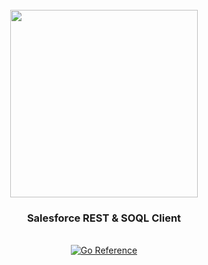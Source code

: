 <div align="center">
  <br/>
  <img src="https://res.cloudinary.com/stellaraf/image/upload/v1604277355/stellar-logo-gradient.svg" width="300" />
  <br/>
  <h3>Salesforce REST & SOQL Client</a></h3>
  <br/>
  <a href="https://pkg.go.dev/github.com/stellaraf/go-sfdc">
    <img src="https://pkg.go.dev/badge/github.com/stellaraf/go-sfdc.svg" alt="Go Reference">
  </a>
  <br/>
  <br/>
</div>